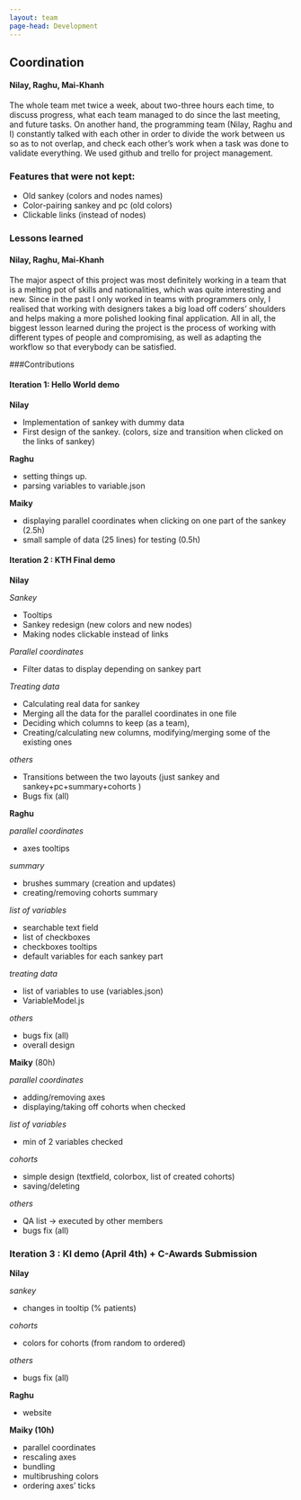 ```yaml
---
layout: team
page-head: Development
---
```

## Coordination

#### Nilay, Raghu, Mai-Khanh
The whole team met twice a week, about two-three hours each time, to discuss 
progress, what each team managed to do since the last meeting, and future tasks. 
On another hand, the programming team (Nilay, Raghu and I) constantly talked with 
each other in order to divide the work between us so as to not overlap, and check 
each other’s work when a task was done to validate everything. We used github and 
trello for project management.


### Features that were not kept:

- Old sankey (colors and nodes names)
- Color-pairing sankey and pc (old colors)
- Clickable links (instead of nodes)


### Lessons learned


#### Nilay, Raghu, Mai-Khanh
The major aspect of this project was most definitely working in a team that is a melting pot of skills and nationalities, which was quite interesting and new. 
Since in the past I only worked in teams with programmers only, I realised that working with designers takes a big load off coders’ shoulders and helps making a more polished looking final application.
All in all, the biggest lesson learned during the project is the process of working with different types of people and compromising, as well as adapting the workflow so that everybody can be satisfied. 


###Contributions

#### Iteration 1: Hello World demo

**Nilay**
- Implementation of sankey with dummy data
- First design of the sankey. (colors, size and transition when clicked on the links of sankey)


**Raghu**
- setting things up.
- parsing variables to variable.json

**Maiky**
- displaying parallel coordinates when clicking on one part of the sankey (2.5h)
- small sample of data (25 lines) for testing (0.5h)



#### Iteration 2 : KTH Final demo

**Nilay**

*Sankey*
- Tooltips
- Sankey redesign (new colors and new nodes)
- Making nodes clickable instead of links

*Parallel coordinates*
- Filter datas to display depending on sankey part

*Treating data*
- Calculating real data for sankey
- Merging all the data for the parallel coordinates in one file
- Deciding which columns to keep (as a team), 
- Creating/calculating new columns, modifying/merging some of the existing ones

*others*
- Transitions between the two layouts (just sankey and sankey+pc+summary+cohorts )
- Bugs fix (all)


**Raghu**

*parallel coordinates*
- axes tooltips

*summary*
- brushes summary (creation and updates)
- creating/removing cohorts summary

*list of variables*
- searchable text field
- list of checkboxes
- checkboxes tooltips
- default variables for each sankey part

*treating data*
- list of variables to use (variables.json)
- VariableModel.js

*others*
- bugs fix (all)
- overall design

**Maiky** (80h)

*parallel coordinates*
- adding/removing axes
- displaying/taking off cohorts when checked

*list of variables*
- min of 2 variables checked

*cohorts*
- simple design (textfield, colorbox, list of created cohorts)
- saving/deleting

*others*
- QA list → executed by other members
- bugs fix (all)


### Iteration 3 : KI demo (April 4th) + C-Awards Submission

**Nilay**

*sankey*
- changes in tooltip (% patients)

*cohorts*
- colors for cohorts (from random to ordered)

*others*
- bugs fix (all)


**Raghu**
- website

**Maiky (10h)**
- parallel coordinates
- rescaling axes
- bundling
- multibrushing colors
- ordering axes’ ticks

